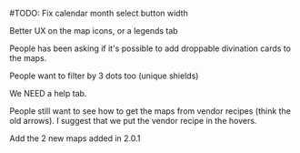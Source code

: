#TODO:
Fix calendar month select button width

Better UX on the map icons, or a legends tab

People has been asking if it's possible to add droppable divination cards to the maps.

People want to filter by 3 dots too (unique shields)

We NEED a help tab.

People still want to see how to get the maps from vendor recipes (think the old arrows). I suggest that we put the vendor recipe in the hovers.

Add the 2 new maps added in 2.0.1
